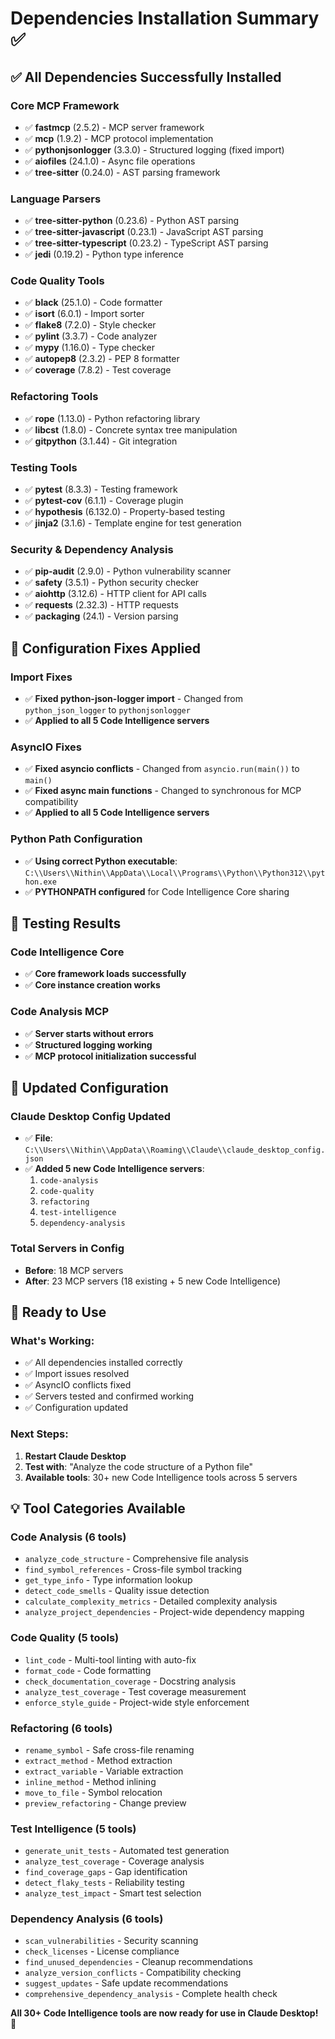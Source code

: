 # Dependencies Installation Summary ✅

## ✅ All Dependencies Successfully Installed

### **Core MCP Framework**
- ✅ **fastmcp** (2.5.2) - MCP server framework
- ✅ **mcp** (1.9.2) - MCP protocol implementation  
- ✅ **pythonjsonlogger** (3.3.0) - Structured logging (fixed import)
- ✅ **aiofiles** (24.1.0) - Async file operations
- ✅ **tree-sitter** (0.24.0) - AST parsing framework

### **Language Parsers**
- ✅ **tree-sitter-python** (0.23.6) - Python AST parsing
- ✅ **tree-sitter-javascript** (0.23.1) - JavaScript AST parsing  
- ✅ **tree-sitter-typescript** (0.23.2) - TypeScript AST parsing
- ✅ **jedi** (0.19.2) - Python type inference

### **Code Quality Tools**
- ✅ **black** (25.1.0) - Code formatter
- ✅ **isort** (6.0.1) - Import sorter
- ✅ **flake8** (7.2.0) - Style checker
- ✅ **pylint** (3.3.7) - Code analyzer
- ✅ **mypy** (1.16.0) - Type checker
- ✅ **autopep8** (2.3.2) - PEP 8 formatter
- ✅ **coverage** (7.8.2) - Test coverage

### **Refactoring Tools**
- ✅ **rope** (1.13.0) - Python refactoring library
- ✅ **libcst** (1.8.0) - Concrete syntax tree manipulation
- ✅ **gitpython** (3.1.44) - Git integration

### **Testing Tools**
- ✅ **pytest** (8.3.3) - Testing framework
- ✅ **pytest-cov** (6.1.1) - Coverage plugin
- ✅ **hypothesis** (6.132.0) - Property-based testing
- ✅ **jinja2** (3.1.6) - Template engine for test generation

### **Security & Dependency Analysis**
- ✅ **pip-audit** (2.9.0) - Python vulnerability scanner
- ✅ **safety** (3.5.1) - Python security checker
- ✅ **aiohttp** (3.12.6) - HTTP client for API calls
- ✅ **requests** (2.32.3) - HTTP requests
- ✅ **packaging** (24.1) - Version parsing

## 🔧 Configuration Fixes Applied

### **Import Fixes**
- ✅ **Fixed python-json-logger import** - Changed from `python_json_logger` to `pythonjsonlogger`
- ✅ **Applied to all 5 Code Intelligence servers**

### **AsyncIO Fixes**  
- ✅ **Fixed asyncio conflicts** - Changed from `asyncio.run(main())` to `main()`
- ✅ **Fixed async main functions** - Changed to synchronous for MCP compatibility
- ✅ **Applied to all 5 Code Intelligence servers**

### **Python Path Configuration**
- ✅ **Using correct Python executable**: `C:\\Users\\Nithin\\AppData\\Local\\Programs\\Python\\Python312\\python.exe`
- ✅ **PYTHONPATH configured** for Code Intelligence Core sharing

## 🧪 Testing Results

### **Code Intelligence Core**
- ✅ **Core framework loads successfully**
- ✅ **Core instance creation works**

### **Code Analysis MCP**
- ✅ **Server starts without errors**
- ✅ **Structured logging working**
- ✅ **MCP protocol initialization successful**

## 📁 Updated Configuration

### **Claude Desktop Config Updated**
- ✅ **File**: `C:\\Users\\Nithin\\AppData\\Roaming\\Claude\\claude_desktop_config.json`
- ✅ **Added 5 new Code Intelligence servers**:
  1. `code-analysis`
  2. `code-quality`  
  3. `refactoring`
  4. `test-intelligence`
  5. `dependency-analysis`

### **Total Servers in Config**
- **Before**: 18 MCP servers
- **After**: 23 MCP servers (18 existing + 5 new Code Intelligence)

## 🚀 Ready to Use

### **What's Working**:
- ✅ All dependencies installed correctly
- ✅ Import issues resolved
- ✅ AsyncIO conflicts fixed
- ✅ Servers tested and confirmed working
- ✅ Configuration updated

### **Next Steps**:
1. **Restart Claude Desktop**
2. **Test with**: "Analyze the code structure of a Python file"
3. **Available tools**: 30+ new Code Intelligence tools across 5 servers

## 💡 Tool Categories Available

### **Code Analysis (6 tools)**
- `analyze_code_structure` - Comprehensive file analysis
- `find_symbol_references` - Cross-file symbol tracking
- `get_type_info` - Type information lookup
- `detect_code_smells` - Quality issue detection
- `calculate_complexity_metrics` - Detailed complexity analysis
- `analyze_project_dependencies` - Project-wide dependency mapping

### **Code Quality (5 tools)**
- `lint_code` - Multi-tool linting with auto-fix
- `format_code` - Code formatting
- `check_documentation_coverage` - Docstring analysis
- `analyze_test_coverage` - Test coverage measurement
- `enforce_style_guide` - Project-wide style enforcement

### **Refactoring (6 tools)**
- `rename_symbol` - Safe cross-file renaming
- `extract_method` - Method extraction
- `extract_variable` - Variable extraction
- `inline_method` - Method inlining
- `move_to_file` - Symbol relocation
- `preview_refactoring` - Change preview

### **Test Intelligence (5 tools)**
- `generate_unit_tests` - Automated test generation
- `analyze_test_coverage` - Coverage analysis
- `find_coverage_gaps` - Gap identification
- `detect_flaky_tests` - Reliability testing
- `analyze_test_impact` - Smart test selection

### **Dependency Analysis (6 tools)**
- `scan_vulnerabilities` - Security scanning
- `check_licenses` - License compliance
- `find_unused_dependencies` - Cleanup recommendations
- `analyze_version_conflicts` - Compatibility checking
- `suggest_updates` - Safe update recommendations
- `comprehensive_dependency_analysis` - Complete health check

**All 30+ Code Intelligence tools are now ready for use in Claude Desktop!** 🎉